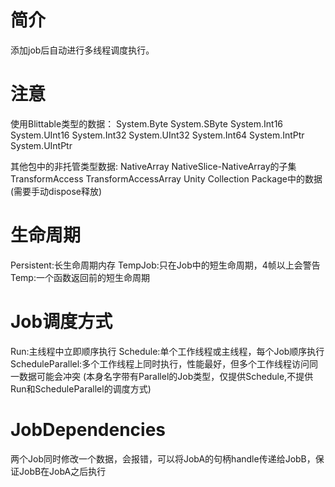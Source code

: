 # 简介
添加job后自动进行多线程调度执行。
# 注意
使用Blittable类型的数据：
System.Byte
System.SByte
System.Int16
System.UInt16
System.Int32
System.UInt32
System.Int64
System.IntPtr
System.UIntPtr

其他包中的非托管类型数据:
NativeArray
NativeSlice-NativeArray的子集
TransformAccess
TransformAccessArray
Unity Collection Package中的数据
(需要手动dispose释放)

# 生命周期
Persistent:长生命周期内存
TempJob:只在Job中的短生命周期，4帧以上会警告
Temp:一个函数返回前的短生命周期

# Job调度方式
Run:主线程中立即顺序执行
Schedule:单个工作线程或主线程，每个Job顺序执行
ScheduleParallel:多个工作线程上同时执行，性能最好，但多个工作线程访问同一数据可能会冲突
(本身名字带有Parallel的Job类型，仅提供Schedule,不提供Run和ScheduleParallel的调度方式)

# JobDependencies
两个Job同时修改一个数据，会报错，可以将JobA的句柄handle传递给JobB，保证JobB在JobA之后执行